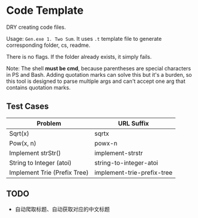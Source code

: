 # Code Template

DRY creating code files.

Usage: `Gen.exe 1. Two Sum`. It uses `.t` template file to generate corresponding folder, cs, readme.

There is no flags. If the folder already exists, it simply fails.

Note: The shell **must be cmd**, because parentheses are special characters in PS and Bash. Adding quotation marks can solve this but it's a burden, so this tool is designed to parse multiple args and can't accept one arg that contains quotation marks.

## Test Cases

Problem|URL Suffix
-|-
Sqrt(x)|sqrtx
Pow(x, n)|powx-n
Implement strStr()|implement-strstr
String to Integer (atoi)|string-to-integer-atoi
Implement Trie (Prefix Tree)|implement-trie-prefix-tree

## TODO

* 自动爬取标题、自动获取对应的中文标题
